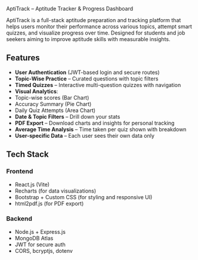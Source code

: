 AptiTrack – Aptitude Tracker & Progress Dashboard

AptiTrack is a full-stack aptitude preparation and tracking platform that helps users monitor their performance across various topics, attempt smart quizzes, and visualize progress over time. Designed for students and job seekers aiming to improve aptitude skills with measurable insights.

## Features

-  **User Authentication** (JWT-based login and secure routes)
-  **Topic-Wise Practice** – Curated questions with topic filters
-  **Timed Quizzes** – Interactive multi-question quizzes with navigation
-  **Visual Analytics**:
  - Topic-wise scores (Bar Chart)
  - Accuracy Summary (Pie Chart)
  - Daily Quiz Attempts (Area Chart)
-  **Date & Topic Filters** – Drill down your stats
-  **PDF Export** – Download charts and insights for personal tracking
-  **Average Time Analysis** – Time taken per quiz shown with breakdown
-  **User-specific Data** – Each user sees their own data only


## Tech Stack

### Frontend
- React.js (Vite)
- Recharts (for data visualizations)
- Bootstrap + Custom CSS (for styling and responsive UI)
- html2pdf.js (for PDF export)

### Backend
- Node.js + Express.js
- MongoDB Atlas
- JWT for secure auth
- CORS, bcryptjs, dotenv
